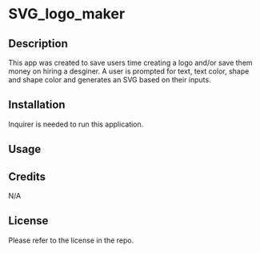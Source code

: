 # SVG_logo_maker

## Description
This app was created to save users time creating a logo and/or save them money on hiring a desginer. A user is prompted for text, text color, shape and shape color and generates an SVG based on their inputs.

## Installation
Inquirer is needed to run this application.

## Usage

## Credits
N/A

## License
Please refer to the license in the repo.